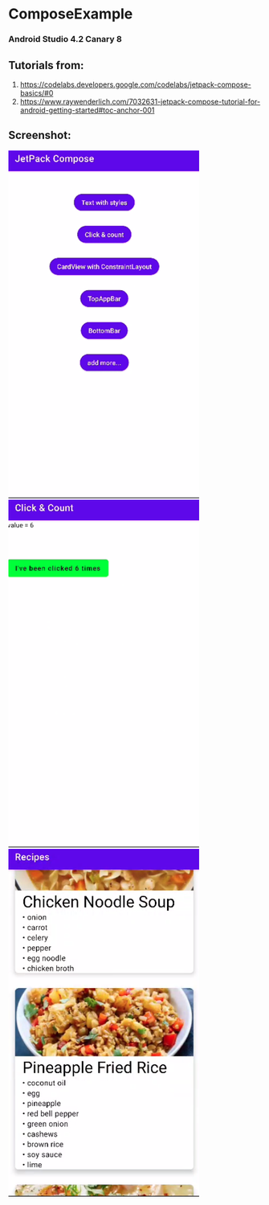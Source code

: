 # ComposeExample
### Android Studio 4.2 Canary 8

## Tutorials from:
1) https://codelabs.developers.google.com/codelabs/jetpack-compose-basics/#0
2) https://www.raywenderlich.com/7032631-jetpack-compose-tutorial-for-android-getting-started#toc-anchor-001

## Screenshot:
![alt text](https://github.com/Eric-Cen/ComposeExample/blob/master/images/mainlist.png)
![alt text](https://github.com/Eric-Cen/ComposeExample/blob/master/images/click_count.png)
![alt text](https://github.com/Eric-Cen/ComposeExample/blob/master/images/cardlist.png)
